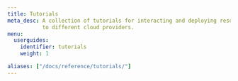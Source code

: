 ```yaml
---
title: Tutorials
meta_desc: A collection of tutorials for interacting and deploying resources
           to different cloud providers.
menu:
  userguides:
    identifier: tutorials
    weight: 1

aliases: ["/docs/reference/tutorials/"]
---
```

